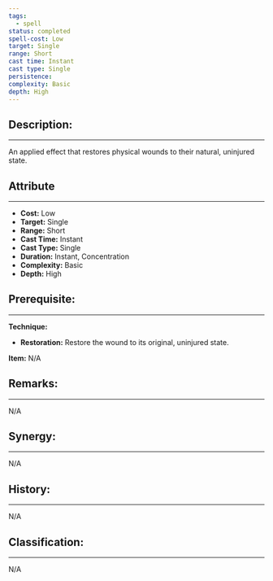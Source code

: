 ```yaml
---
tags:
  - spell
status: completed
spell-cost: Low
target: Single
range: Short
cast time: Instant
cast type: Single
persistence: 
complexity: Basic
depth: High
---
```

## Description:  
---  
An applied effect that restores physical wounds to their natural, uninjured state.  
  
## Attribute  
___  
- __Cost:__ Low  
- __Target:__ Single  
- __Range:__ Short  
- __Cast Time:__ Instant  
- __Cast Type:__ Single  
- __Duration:__ Instant, Concentration  
- __Complexity:__ Basic  
- __Depth:__ High  
  
## Prerequisite:  
___  
  
__Technique:__  
- __Restoration:__ Restore the wound to its original, uninjured state.  
  
__Item:__ N/A  
  
## Remarks:  
___  
N/A  
  
## Synergy:  
___  
N/A  
  
## History:  
___  
N/A  
  
## Classification:  
---  
N/A
